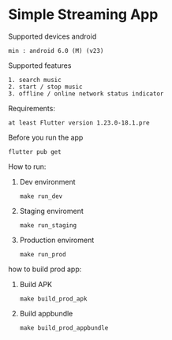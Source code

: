 # Simple Streaming App

Supported devices android
```
min : android 6.0 (M) (v23)
```
Supported features
```
1. search music
2. start / stop music
3. offline / online network status indicator
```

Requirements:
```
at least Flutter version 1.23.0-18.1.pre
```

Before you run the app
```
flutter pub get
```

How to run:
1. Dev environment
    ```
    make run_dev
    ```
2. Staging enviroment
    ```
    make run_staging
    ```
3. Production enviroment
    ```
    make run_prod
    ```

how to build prod app:
1. Build APK
    ```
    make build_prod_apk
    ```
2. Build appbundle
    ```
    make build_prod_appbundle
    ```